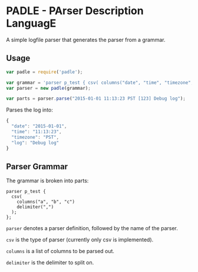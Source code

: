 # PADLE - PArser Description LanguagE

A simple logfile parser that generates the parser from a grammar.

## Usage

```js
var padle = require('padle');

var grammar = 'parser p_test { csv( columns("date", "time", "timezone", "pid", "log") delimiter(" ") ); };';
var parser = new padle(grammar);

var parts = parser.parse("2015-01-01 11:13:23 PST [123] Debug log");
```

Parses the log into:

```js
{
  "date": "2015-01-01",
  "time": "11:13:23",
  "timezone": "PST",
  "log": "Debug log"
}
```

## Parser Grammar

The grammar is broken into parts:

```
parser p_test {
  csv(
    columns("a", "b", "c")
    delimiter(",")
  );
};
```

`parser` denotes a parser definition, followed by the name of the parser.

`csv` is the type of parser (currently only csv is implemented).

`columns` is a list of columns to be parsed out.

`delimiter` is the delimiter to split on.
